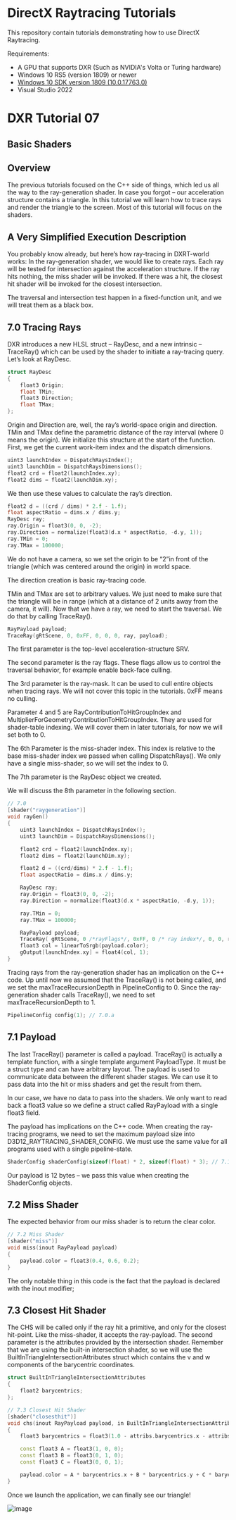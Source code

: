 DirectX Raytracing Tutorials
============
This repository contain tutorials demonstrating how to use DirectX Raytracing.

Requirements:
- A GPU that supports DXR (Such as NVIDIA's Volta or Turing hardware)
- Windows 10 RS5 (version 1809) or newer
- [Windows 10 SDK version 1809 (10.0.17763.0)](https://developer.microsoft.com/en-us/windows/downloads/sdk-archive)
- Visual Studio 2022

# DXR Tutorial 07
## Basic Shaders

## Overview
The previous tutorials focused on the C++ side of things, which led us all the way to the ray-generation shader. In case you forgot – our acceleration structure contains a triangle. In this tutorial we will learn how to trace rays and render the triangle to the screen. Most of this tutorial will focus on the shaders.

## A Very Simplified Execution Description
You probably know already, but here’s how ray-tracing in DXRT-world works:
In the ray-generation shader, we would like to create rays. Each ray will be tested for intersection against the acceleration structure. If the ray hits nothing, the miss shader will be invoked. If there was a hit, the closest hit shader will be invoked for the closest intersection.

The traversal and intersection test happen in a fixed-function unit, and we will treat them as a black box.

## 7.0 Tracing Rays
DXR introduces a new HLSL struct – RayDesc, and a new intrinsic – TraceRay() which can be used by the shader to initiate a ray-tracing query.
Let’s look at RayDesc.
```c++
struct RayDesc
{
	float3 Origin;
	float TMin;
	float3 Direction;
	float TMax;
};
```
Origin and Direction are, well, the ray’s world-space origin and direction.
TMin and TMax define the parametric distance of the ray interval (where 0 means the origin).
We initialize this structure at the start of the function. 
First, we get the current work-item index and the dispatch dimensions.
```c++
uint3 launchIndex = DispatchRaysIndex();
uint3 launchDim = DispatchRaysDimensions();
float2 crd = float2(launchIndex.xy);
float2 dims = float2(launchDim.xy);
```

We then use these values to calculate the ray’s direction.
```c++
float2 d = ((crd / dims) * 2.f - 1.f);
float aspectRatio = dims.x / dims.y;
RayDesc ray;
ray.Origin = float3(0, 0, -2);
ray.Direction = normalize(float3(d.x * aspectRatio, -d.y, 1));
ray.TMin = 0;
ray.TMax = 100000;
```

We do not have a camera, so we set the origin to be “2”in front of the triangle (which was centered around the origin) in world space.

The direction creation is basic ray-tracing code. 

TMin and TMax are set to arbitrary values. We just need to make sure that the triangle will be in range (which at a distance of 2 units away from the camera, it will).
Now that we have a ray, we need to start the traversal. We do that by calling TraceRay().
```c++
RayPayload payload;
TraceRay(gRtScene, 0, 0xFF, 0, 0, 0, ray, payload);
```
The first parameter is the top-level acceleration-structure SRV.

The second parameter is the ray flags. These flags allow us to control the traversal behavior, for example enable back-face culling.

The 3rd parameter is the ray-mask. It can be used to cull entire objects when tracing rays. We will not cover this topic in the tutorials. 0xFF means no culling.

Parameter 4 and 5 are RayContributionToHitGroupIndex and MultiplierForGeometryContributionToHitGroupIndex. They are used for shader-table indexing. We will cover them in later tutorials, for now we will set both to 0.

The 6th Parameter is the miss-shader index. This index is relative to the base miss-shader index we passed when calling DispatchRays(). We only have a single miss-shader, so we will set the index to 0.

The 7th parameter is the RayDesc object we created.

We will discuss the 8th parameter in the following section.

```c++
// 7.0
[shader("raygeneration")]
void rayGen()
{
    uint3 launchIndex = DispatchRaysIndex();
    uint3 launchDim = DispatchRaysDimensions();

    float2 crd = float2(launchIndex.xy);
    float2 dims = float2(launchDim.xy);

    float2 d = ((crd/dims) * 2.f - 1.f);
    float aspectRatio = dims.x / dims.y;

    RayDesc ray;
    ray.Origin = float3(0, 0, -2);
    ray.Direction = normalize(float3(d.x * aspectRatio, -d.y, 1));

    ray.TMin = 0;
    ray.TMax = 100000;

    RayPayload payload;
    TraceRay( gRtScene, 0 /*rayFlags*/, 0xFF, 0 /* ray index*/, 0, 0, ray, payload );
    float3 col = linearToSrgb(payload.color);
    gOutput[launchIndex.xy] = float4(col, 1);
}
```


Tracing rays from the ray-generation shader has an implication on the C++ code. Up until now we assumed that the TraceRay() is not being called, and we set the maxTraceRecursionDepth in PipelineConfig to 0. Since the ray-generation shader calls TraceRay(), we need to set maxTraceRecursionDepth to 1.
```c++
PipelineConfig config(1); // 7.0.a
```

## 7.1 Payload
The last TraceRay() parameter is called a payload. TraceRay() is actually a template function, with a single template argument PayloadType. It must be a struct type and can have arbitrary layout. The payload is used to communicate data between the different shader stages. We can use it to pass data into the hit or miss shaders and get the result from them.

In our case, we have no data to pass into the shaders. We only want to read back a float3 value so we define a struct called RayPayload with a single float3 field.

The payload has implications on the C++ code. When creating the ray-tracing programs, we need to set the maximum payload size into D3D12_RAYTRACING_SHADER_CONFIG. We must use the same value for all programs used with a single pipeline-state.
```c++
ShaderConfig shaderConfig(sizeof(float) * 2, sizeof(float) * 3); // 7.1 Payload
```

Our payload is 12 bytes – we pass this value when creating the ShaderConfig objects.
## 7.2 Miss Shader
The expected behavior from our miss shader is to return the clear color.
```c++
// 7.2 Miss Shader
[shader("miss")]
void miss(inout RayPayload payload)
{
    payload.color = float3(0.4, 0.6, 0.2);
}
```

The only notable thing in this code is the fact that the payload is declared with the inout modifier; 

## 7.3 Closest Hit Shader
The CHS will be called only if the ray hit a primitive, and only for the closest hit-point. Like the miss-shader, it accepts the ray-payload. The second parameter is the attributes provided by the intersection shader. Remember that we are using the built-in intersection shader, so we will use the BuiltInTriangleIntersectionAttributes struct which contains the v and w components of the barycentric coordinates.
```c++
struct BuiltInTriangleIntersectionAttributes
{
	float2 barycentrics;
};
```

```c++
// 7.3 Closest Hit Shader
[shader("closesthit")]
void chs(inout RayPayload payload, in BuiltInTriangleIntersectionAttributes attribs)
{
    float3 barycentrics = float3(1.0 - attribs.barycentrics.x - attribs.barycentrics.y, attribs.barycentrics.x, attribs.barycentrics.y);

    const float3 A = float3(1, 0, 0);
    const float3 B = float3(0, 1, 0);
    const float3 C = float3(0, 0, 1);

    payload.color = A * barycentrics.x + B * barycentrics.y + C * barycentrics.z;
}
```

Once we launch the application, we can finally see our triangle!

![image](https://user-images.githubusercontent.com/17934438/220754928-e7daed36-cd34-44cf-a028-2c551d8393df.png)
